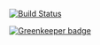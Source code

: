[![Build Status](https://travis-ci.org/sethbergman/drglen.svg?branch=master)](https://travis-ci.org/sethbergman/drglen)

[![Greenkeeper badge](https://badges.greenkeeper.io/sethbergman/drglen.svg)](https://greenkeeper.io/)
